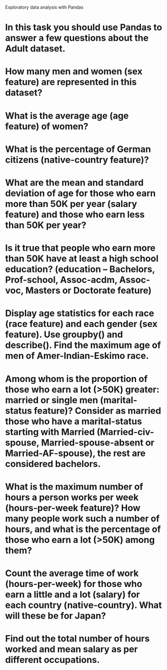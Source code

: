 Exploratory data analysis with Pandas
# In this task you should use Pandas to answer a few questions about the Adult dataset.

# How many men and women (sex feature) are represented in this dataset?
# What is the average age (age feature) of women?
# What is the percentage of German citizens (native-country feature)?
# What are the mean and standard deviation of age for those who earn more than 50K per year (salary feature) and those who earn less than 50K per year?
#  Is it true that people who earn more than 50K have at least a high school education? (education – Bachelors, Prof-school, Assoc-acdm, Assoc-voc, Masters or Doctorate feature)
# Display age statistics for each race (race feature) and each gender (sex feature). Use groupby() and describe(). Find the maximum age of men of Amer-Indian-Eskimo race.
# Among whom is the proportion of those who earn a lot (>50K) greater: married or single men (marital-status feature)? Consider as married those who have a marital-status starting with Married (Married-civ-spouse, Married-spouse-absent or Married-AF-spouse), the rest are considered bachelors.
#  What is the maximum number of hours a person works per week (hours-per-week feature)? How many people work such a number of hours, and what is the percentage of those who earn a lot (>50K) among them?
# Count the average time of work (hours-per-week) for those who earn a little and a lot (salary) for each country (native-country). What will these be for Japan?
# Find out the total number of hours worked and mean salary as per different occupations.
